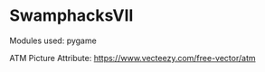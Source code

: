# SwamphacksVII

Modules used:
  pygame

ATM Picture Attribute:
	https://www.vecteezy.com/free-vector/atm
  
